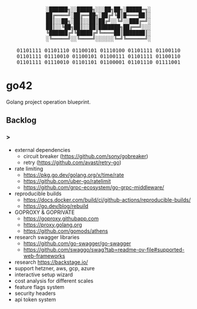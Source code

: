 <div align="center">

<pre>
░██████╗░░█████╗░░░██╗██╗░█████═╗░
██╔════╝░██╔══██╗░██╔╝╚█║█════██║░
██║░░██╗░██║░░██║██╔╝░░╚╝░░███╔═╝░
██║░░╚██╗██║░░██║███████╗██╔══╝░░░
╚██████╔╝╚█████╔╝╚════██║███████║░
░╚═════╝░░╚════╝░░░░░░╚═╝╚══════╝░

01101111 01101110 01100101 01110100 01101111 01100110
01101111 01110010 01100101 01100111 01101111 01100110
01101111 01110010 01101101 01100001 01101110 01111001
</pre>

</div>

# go42

Golang project operation blueprint.

## Backlog

### >

+ external dependencies
  * circuit breaker (https://github.com/sony/gobreaker)
  * retry (https://github.com/avast/retry-go)
+ rate limiting 
  * https://pkg.go.dev/golang.org/x/time/rate
  * https://github.com/uber-go/ratelimit
  * https://github.com/grpc-ecosystem/go-grpc-middleware/
+ reproducible builds
  * https://docs.docker.com/build/ci/github-actions/reproducible-builds/
  * https://go.dev/blog/rebuild
+ GOPROXY & GOPRIVATE
  * https://goproxy.githubapp.com
  * https://proxy.golang.org
  * https://github.com/gomods/athens
+ research swagger libraries
  * https://github.com/go-swagger/go-swagger
  * https://github.com/swaggo/swag?tab=readme-ov-file#supported-web-frameworks
+ research https://backstage.io/
+ support hetzner, aws, gcp, azure
+ interactive setup wizard
+ cost analysis for different scales
+ feature flags system
+ security headers
+ api token system